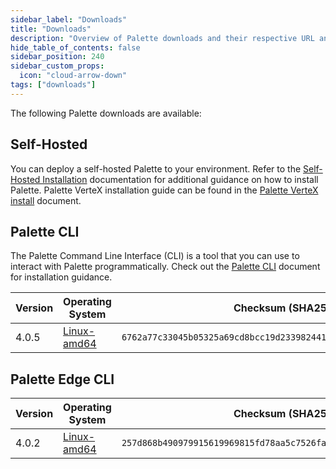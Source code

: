 ```yaml
---
sidebar_label: "Downloads"
title: "Downloads"
description: "Overview of Palette downloads and their respective URL and checksums."
hide_table_of_contents: false
sidebar_position: 240
sidebar_custom_props:
  icon: "cloud-arrow-down"
tags: ["downloads"]
---
```


The following Palette downloads are available:

## Self-Hosted

You can deploy a self-hosted Palette to your environment. Refer to the
[Self-Hosted Installation](enterprise-version/install-palette/install-palette.md) documentation for additional guidance
on how to install Palette. Palette VerteX installation guide can be found in the
[Palette VerteX install](vertex/install-palette-vertex) document.

## Palette CLI

The Palette Command Line Interface (CLI) is a tool that you can use to interact with Palette programmatically. Check out
the [Palette CLI](/palette-cli/install-palette-cli) document for installation guidance.

| Version | Operating System                                                                      | Checksum (SHA256)                                                  |
| ------- | ------------------------------------------------------------------------------------- | ------------------------------------------------------------------ |
| 4.0.5   | [Linux-amd64](https://software.spectrocloud.com/palette-cli/v4.0.5/linux/cli/palette) | `6762a77c33045b05325a69cd8bcc19d233982441cacd76ebebff143b232a5fe9` |

## Palette Edge CLI

| Version | Operating System                                                                      | Checksum (SHA256)                                                  |
| ------- | ------------------------------------------------------------------------------------- | ------------------------------------------------------------------ |
| 4.0.2   | [Linux-amd64](https://software.spectrocloud.com/stylus/v4.0.2/cli/linux/palette-edge) | `257d868b490979915619969815fd78aa5c7526faba374115f8d7c9d4987ba05d` |
